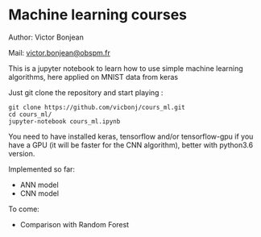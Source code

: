 # Machine learning courses

Author: Victor Bonjean

Mail: victor.bonjean@obspm.fr

This is a jupyter notebook to learn how to use simple machine learning algorithms, here applied on MNIST data from keras

Just git clone the repository and start playing :

```
git clone https://github.com/vicbonj/cours_ml.git
cd cours_ml/
jupyter-notebook cours_ml.ipynb
```

You need to have installed keras, tensorflow and/or tensorflow-gpu if you have a GPU (it will be faster for the CNN algorithm), better with python3.6 version.

Implemented so far:
- ANN model
- CNN model

To come:
- Comparison with Random Forest
